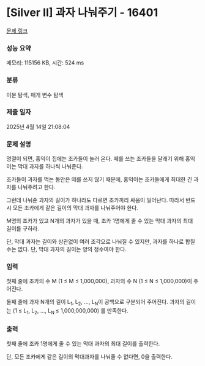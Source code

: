 # [Silver II] 과자 나눠주기 - 16401 

[문제 링크](https://www.acmicpc.net/problem/16401) 

### 성능 요약

메모리: 115156 KB, 시간: 524 ms

### 분류

이분 탐색, 매개 변수 탐색

### 제출 일자

2025년 4월 14일 21:08:04

### 문제 설명

<p>명절이 되면, 홍익이 집에는 조카들이 놀러 온다.  떼를 쓰는 조카들을 달래기 위해 홍익이는 막대 과자를 하나씩 나눠준다.</p>

<p>조카들이 과자를 먹는 동안은 떼를 쓰지 않기 때문에, 홍익이는 조카들에게 최대한 긴 과자를 나눠주려고 한다.</p>

<p>그런데 나눠준 과자의 길이가 하나라도 다르면 조카끼리 싸움이 일어난다. 따라서 반드시 모든 조카에게 같은 길이의 막대 과자를 나눠주어야 한다.</p>

<p>M명의 조카가 있고 N개의 과자가 있을 때, 조카 1명에게 줄 수 있는 막대 과자의 최대 길이를 구하라.</p>

<p>단, 막대 과자는 길이와 상관없이 여러 조각으로 나눠질 수 있지만, 과자를 하나로 합칠 수는 없다. 단, 막대 과자의 길이는 양의 정수여야 한다.</p>

### 입력 

 <p>첫째 줄에 조카의 수 M (1 ≤ M ≤ 1,000,000), 과자의 수 N (1 ≤ N ≤ 1,000,000)이 주어진다.</p>

<p>둘째 줄에 과자 N개의 길이 L<sub>1</sub>, L<sub>2</sub>, ..., L<sub>N</sub>이 공백으로 구분되어 주어진다. 과자의 길이는 (1 ≤ L<sub>1</sub>, L<sub>2</sub>, ..., L<sub>N </sub>≤ 1,000,000,000) 를 만족한다.</p>

### 출력 

 <p>첫째 줄에 조카 1명에게 줄 수 있는 막대 과자의 최대 길이를 출력한다.</p>

<p>단, 모든 조카에게 같은 길이의 막대과자를 나눠줄 수 없다면, 0을 출력한다.</p>

